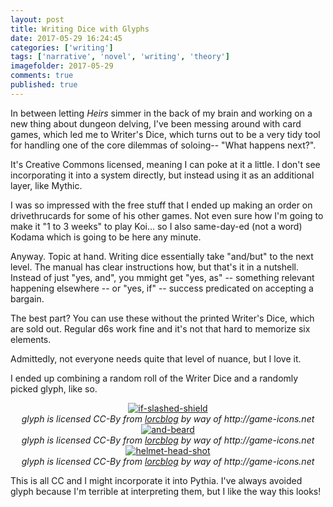```yaml
---
layout: post
title: Writing Dice with Glyphs
date: 2017-05-29 16:24:45
categories: ['writing']
tags: ['narrative', 'novel', 'writing', 'theory']
imagefolder: 2017-05-29
comments: true
published: true
---
```


In between letting *Heirs* simmer in the back of my brain and working on a new thing about dungeon delving, I've been messing around with card games, which led me to Writer's Dice, which turns out to be a very tidy tool for handling one of the core dilemmas of soloing-- "What happens next?".

It's Creative Commons licensed, meaning I can poke at it a little. I don't see incorporating it into a system directly, but instead using it as an additional layer, like Mythic.

<!--more-->

I was so impressed with the free stuff that I ended up making an order on drivethrucards for some of his other games. Not even sure how I'm going to make it "1 to 3 weeks" to play Koi... so I also same-day-ed (not a word) Kodama which is going to be here any minute.

Anyway. Topic at hand. Writing dice essentially take "and/but" to the next level. The manual has clear instructions how, but that's it in a nutshell. Instead of just "yes, and", you mmight get "yes, as" -- something relevant happening elsewhere -- or "yes, if" -- success predicated on accepting a bargain.

The best part? You can use these without the printed Writer's Dice, which are sold out. Regular d6s work fine and it's not that hard to memorize six elements.

Admittedly, not everyone needs quite that level of nuance, but I love it.

I ended up combining a random roll of the Writer Dice and a randomly picked glyph, like so.

<center>
<a href="{{ site.baseurl }}/img/posts/{{page.imagefolder}}/one.bmp" target="new">
<img src="{{ site.baseurl }}/img/posts/{{page.imagefolder}}/one.bmp" alt="if-slashed-shield">
</a><br>
<i>glyph is licensed CC-By from <a href="http://lorcblog.blogspot.com">lorcblog</a> by way of http://game-icons.net</i>
</center>

<center>
<a href="{{ site.baseurl }}/img/posts/{{page.imagefolder}}/two.bmp" target="new">
<img src="{{ site.baseurl }}/img/posts/{{page.imagefolder}}/two.bmp" alt="and-beard">
</a><br>
<i>glyph is licensed CC-By from <a href="http://lorcblog.blogspot.com">lorcblog</a> by way of http://game-icons.net</i>
</center>

<center>
<a href="{{ site.baseurl }}/img/posts/{{page.imagefolder}}/three.bmp" target="new">
<img src="{{ site.baseurl }}/img/posts/{{page.imagefolder}}/three.bmp" alt="helmet-head-shot">
</a><br>
<i>glyph is licensed CC-By from <a href="http://lorcblog.blogspot.com">lorcblog</a> by way of http://game-icons.net</i>
</center>

This is all CC and I might incorporate it into Pythia. I've always avoided glyph because I'm terrible at interpreting them, but I like the way this looks!
